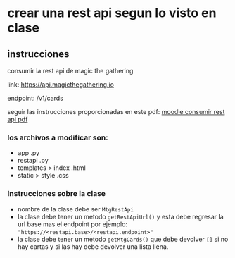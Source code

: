 # crear una rest api segun lo visto en clase

## instrucciones

consumir la rest api de magic the gathering

link: https://api.magicthegathering.io

endpoint: /v1/cards

seguir las instrucciones proporcionadas en este pdf:
[moodle consumir rest api pdf](https://clases.esen.edu.sv/pluginfile.php/41024/mod_resource/content/1/consumir-rest-api.pdf)

### los archivos a modificar son:
- app .py
- restapi .py
- templates > index .html
- static > style .css

### Instrucciones sobre la clase

- nombre de la clase debe ser `MtgRestApi`
- la clase debe tener un metodo `getRestApiUrl()` y esta
    debe regresar la url base mas el endpoint por ejemplo:
    `"https://<restapi.base>/<restapi.endpoint>"`
- la clase debe tener un metodo `getMtgCards()` que debe devolver
`[]` si no hay cartas y si las hay debe devolver una lista llena.
